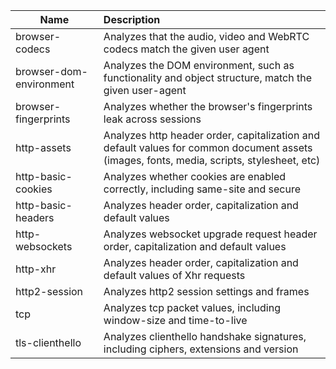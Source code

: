 Name | Description
--- | :---
browser-codecs | Analyzes that the audio, video and WebRTC codecs match the given user agent
browser-dom-environment | Analyzes the DOM environment, such as functionality and object structure, match the given user-agent
browser-fingerprints | Analyzes whether the browser's fingerprints leak across sessions
http-assets | Analyzes http header order, capitalization and default values for common document assets (images, fonts, media, scripts, stylesheet, etc)
http-basic-cookies | Analyzes whether cookies are enabled correctly, including same-site and secure
http-basic-headers | Analyzes header order, capitalization and default values
http-websockets | Analyzes websocket upgrade request header order, capitalization and default values
http-xhr | Analyzes header order, capitalization and default values of Xhr requests
http2-session | Analyzes http2 session settings and frames
tcp | Analyzes tcp packet values, including window-size and time-to-live
tls-clienthello | Analyzes clienthello handshake signatures, including ciphers, extensions and version